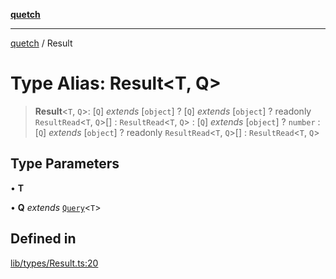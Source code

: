 [**quetch**](../README.md)

***

[quetch](../README.md) / Result

# Type Alias: Result\<T, Q\>

> **Result**\<`T`, `Q`\>: [`Q`] *extends* [`object`] ? [`Q`] *extends* [`object`] ? readonly `ResultRead`\<`T`, `Q`\>[] : `ResultRead`\<`T`, `Q`\> : [`Q`] *extends* [`object`] ? `number` : [`Q`] *extends* [`object`] ? readonly `ResultRead`\<`T`, `Q`\>[] : `ResultRead`\<`T`, `Q`\>

## Type Parameters

• **T**

• **Q** *extends* [`Query`](Query.md)\<`T`\>

## Defined in

[lib/types/Result.ts:20](https://github.com/nevoland/quetch/blob/5d54d23c7450a0f85309e15fdf3a25ea832b3452/lib/types/Result.ts#L20)
